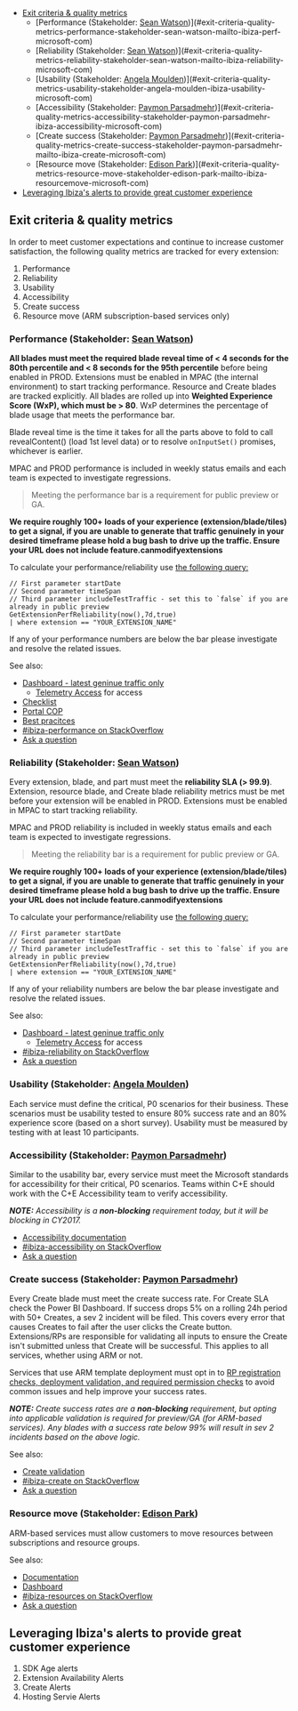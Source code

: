 * [Exit criteria & quality metrics](#exit-criteria-quality-metrics)
    * [Performance (Stakeholder: [Sean Watson](mailto:ibiza-perf@microsoft.com))](#exit-criteria-quality-metrics-performance-stakeholder-sean-watson-mailto-ibiza-perf-microsoft-com)
    * [Reliability (Stakeholder: [Sean Watson](mailto:ibiza-reliability@microsoft.com))](#exit-criteria-quality-metrics-reliability-stakeholder-sean-watson-mailto-ibiza-reliability-microsoft-com)
    * [Usability (Stakeholder: [Angela Moulden](ibiza-usability@microsoft.com))](#exit-criteria-quality-metrics-usability-stakeholder-angela-moulden-ibiza-usability-microsoft-com)
    * [Accessibility (Stakeholder: [Paymon Parsadmehr](ibiza-accessibility@microsoft.com))](#exit-criteria-quality-metrics-accessibility-stakeholder-paymon-parsadmehr-ibiza-accessibility-microsoft-com)
    * [Create success (Stakeholder: [Paymon Parsadmehr](mailto:ibiza-create@microsoft.com))](#exit-criteria-quality-metrics-create-success-stakeholder-paymon-parsadmehr-mailto-ibiza-create-microsoft-com)
    * [Resource move (Stakeholder: [Edison Park](mailto:ibiza-resourceMove@microsoft.com))](#exit-criteria-quality-metrics-resource-move-stakeholder-edison-park-mailto-ibiza-resourcemove-microsoft-com)
* [Leveraging Ibiza's alerts to provide great customer experience](#leveraging-ibiza-s-alerts-to-provide-great-customer-experience)


<a name="exit-criteria-quality-metrics"></a>
## Exit criteria &amp; quality metrics

In order to meet customer expectations and continue to increase customer satisfaction, the following quality metrics
are tracked for every extension:

1. Performance
2. Reliability
3. Usability
4. Accessibility
5. Create success
6. Resource move (ARM subscription-based services only)



<a name="exit-criteria-quality-metrics-performance-stakeholder-sean-watson-mailto-ibiza-perf-microsoft-com"></a>
### Performance (Stakeholder: <a href="mailto:ibiza-perf@microsoft.com">Sean Watson</a>)

**All blades must meet the required blade reveal time of < 4 seconds for the 80th percentile and < 8 seconds for the 95th percentile** before being enabled in PROD. Extensions must be enabled in MPAC (the internal environment) to start tracking performance. 
Resource and Create blades are tracked explicitly. 
All blades are rolled up into **Weighted Experience Score (WxP), which must be > 80**. WxP
determines the percentage of blade usage that meets the performance bar.

Blade reveal time is the time it takes for all the parts above to fold to call revealContent() (load 1st level data)
or to resolve `onInputSet()` promises, whichever is earlier.

MPAC and PROD performance is included in weekly status emails and each team is expected to investigate regressions.

> Meeting the performance bar is a requirement for public preview or GA.

**We require roughly 100+ loads of your experience (extension/blade/tiles) to get a signal, if you are unable to generate that traffic genuinely in your desired timeframe please hold a bug bash to drive up the traffic. Ensure your URL does not include feature.canmodifyextensions**

To calculate your performance/reliability use [the following query:](https://aka.ms/portalfx/perfsignoff)

```
// First parameter startDate
// Second parameter timeSpan
// Third parameter includeTestTraffic - set this to `false` if you are already in public preview
GetExtensionPerfReliability(now(),7d,true) 
| where extension == "YOUR_EXTENSION_NAME"
```

If any of your performance numbers are below the bar please investigate and resolve the related issues.

See also:
- [Dashboard - latest geninue traffic only](http://aka.ms/portalfx/dashboard/extensionperf)
    - [Telemetry Access](http://aka.ms/portalfx/docs/telemetryaccess) for access
- [Checklist](/portal-sdk/generated/index-portalfx-extension-monitor.md#performance-checklist)
- [Portal COP](/portal-sdk/generated/index-portalfx-extension-monitor.md#portalcop)
- [Best pracitces](/portal-sdk/generated/index-portalfx-extension-monitor.md#performance-best-practices)
- [#ibiza-performance on StackOverflow](https://stackoverflow.microsoft.com/questions/tagged/ibiza-performance)
- [Ask a question](https://stackoverflow.microsoft.com/questions/ask?tags=ibiza-performance)


<a name="exit-criteria-quality-metrics-reliability-stakeholder-sean-watson-mailto-ibiza-reliability-microsoft-com"></a>
### Reliability (Stakeholder: <a href="mailto:ibiza-reliability@microsoft.com">Sean Watson</a>)

Every extension, blade, and part must meet the **reliability SLA (> 99.9)**. Extension, resource blade, and Create blade
reliability metrics must be met before your extension will be enabled in PROD. Extensions must be enabled in MPAC to
start tracking reliability.

MPAC and PROD reliability is included in weekly status emails and each team is expected to investigate regressions.

> Meeting the reliability bar is a requirement for public preview or GA.

**We require roughly 100+ loads of your experience (extension/blade/tiles) to get a signal, if you are unable to generate that traffic genuinely in your desired timeframe please hold a bug bash to drive up the traffic. Ensure your URL does not include feature.canmodifyextensions**

To calculate your performance/reliability use [the following query:](https://aka.ms/portalfx/perfsignoff)

```
// First parameter startDate
// Second parameter timeSpan
// Third parameter includeTestTraffic - set this to `false` if you are already in public preview
GetExtensionPerfReliability(now(),7d,true) 
| where extension == "YOUR_EXTENSION_NAME"
```

If any of your reliability numbers are below the bar please investigate and resolve the related issues.

See also:
- [Dashboard - latest geninue traffic only](http://aka.ms/portalfx/dashboard/extensionperf)
    - [Telemetry Access](http://aka.ms/portalfx/docs/telemetryaccess) for access
- [#ibiza-reliability on StackOverflow](https://stackoverflow.microsoft.com/questions/tagged/ibiza-reliability)
- [Ask a question](https://stackoverflow.microsoft.com/questions/ask?tags=ibiza-reliability)


<a name="exit-criteria-quality-metrics-usability-stakeholder-angela-moulden-ibiza-usability-microsoft-com"></a>
### Usability (Stakeholder: <a href="ibiza-usability@microsoft.com">Angela Moulden</a>)

Each service must define the critical, P0 scenarios for their business. These scenarios must be usability tested to
ensure 80% success rate and an 80% experience score (based on a short survey). Usability must be measured by testing
with at least 10 participants.


<a name="exit-criteria-quality-metrics-accessibility-stakeholder-paymon-parsadmehr-ibiza-accessibility-microsoft-com"></a>
### Accessibility (Stakeholder: <a href="ibiza-accessibility@microsoft.com">Paymon Parsadmehr</a>)

Similar to the usability bar, every service must meet the Microsoft standards for accessibility for their critical, P0
scenarios. Teams within C+E should work with the C+E Accessibility team to verify accessibility.

_**NOTE:** Accessibility is a **non-blocking** requirement today, but it will be blocking in CY2017._

- [Accessibility documentation](/portal-sdk/generated/index-portalfx-extension-accessibility.md)
- [#ibiza-accessibility on StackOverflow](https://stackoverflow.microsoft.com/questions/tagged/ibiza-accessibility)
- [Ask a question](https://stackoverflow.microsoft.com/questions/ask?tags=ibiza-accessibility)


<a name="exit-criteria-quality-metrics-create-success-stakeholder-paymon-parsadmehr-mailto-ibiza-create-microsoft-com"></a>
### Create success (Stakeholder: <a href="mailto:ibiza-create@microsoft.com">Paymon Parsadmehr</a>)

Every Create blade must meet the create success rate. For Create SLA check the Power BI Dashboard. If success drops 5% on a rolling 24h period with 50+ Creates, a
sev 2 incident will be filed. This covers every error that causes Creates to fail after the user clicks the Create
button. Extensions/RPs are responsible for validating all inputs to ensure the Create isn't submitted unless that
Create will be successful. This applies to all services, whether using ARM or not.

Services that use ARM template deployment must opt in to [RP registration checks, deployment validation, and required
permission checks](http://aka.ms/portalfx/create#validation) to avoid common issues and help improve your success rates.

_**NOTE:** Create success rates are a **non-blocking** requirement, but opting into applicable validation is required
for preview/GA (for ARM-based services). Any blades with a success rate below 99% will result in sev 2 incidents based
on the above logic._

See also:
- [Create validation](http://aka.ms/portalfx/create#validation)
- [#ibiza-create on StackOverflow](https://stackoverflow.microsoft.com/questions/tagged/ibiza-create)
- [Ask a question](https://stackoverflow.microsoft.com/questions/ask?tags=ibiza-create)


<a name="exit-criteria-quality-metrics-resource-move-stakeholder-edison-park-mailto-ibiza-resourcemove-microsoft-com"></a>
### Resource move (Stakeholder: <a href="mailto:ibiza-resourceMove@microsoft.com">Edison Park</a>)

ARM-based services must allow customers to move resources between subscriptions and resource groups.

See also:
- [Documentation](portalfx-resourcemove.md)
- [Dashboard](http://aka.ms/portalfx/resourcemove/dashboard)
- [#ibiza-resources on StackOverflow](https://stackoverflow.microsoft.com/questions/tagged/ibiza-resources)
- [Ask a question](https://stackoverflow.microsoft.com/questions/ask?tags=ibiza-resources)

<a name="leveraging-ibiza-s-alerts-to-provide-great-customer-experience"></a>
## Leveraging Ibiza&#39;s alerts to provide great customer experience

1. SDK Age alerts
1. Extension Availability Alerts
1. Create Alerts
1. Hosting Servie Alerts

